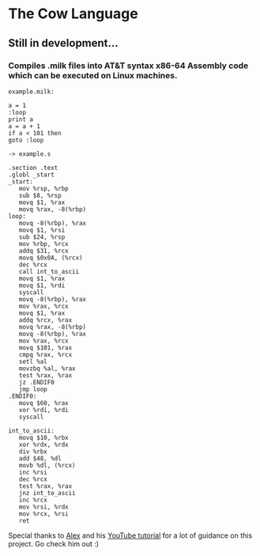 # The Cow Language

## Still in development...
### Compiles .milk files into AT&T syntax x86-64 Assembly code which can be executed on Linux machines.

```
example.milk:
```
```
a = 1
:loop
print a
a = a + 1
if a < 101 then
goto :loop
```

```
-> example.s
```

```assembly
.section .text
.globl _start
_start:
   mov %rsp, %rbp
   sub $8, %rsp
   movq $1, %rax
   movq %rax, -8(%rbp)
loop:
   movq -8(%rbp), %rax
   movq $1, %rsi
   sub $24, %rsp
   mov %rbp, %rcx
   addq $31, %rcx
   movq $0x0A, (%rcx)
   dec %rcx
   call int_to_ascii
   movq $1, %rax
   movq $1, %rdi
   syscall
   movq -8(%rbp), %rax
   mov %rax, %rcx
   movq $1, %rax
   addq %rcx, %rax
   movq %rax, -8(%rbp)
   movq -8(%rbp), %rax
   mov %rax, %rcx
   movq $101, %rax
   cmpq %rax, %rcx
   setl %al
   movzbq %al, %rax
   test %rax, %rax
   jz .ENDIF0
   jmp loop
.ENDIF0:
   movq $60, %rax
   xor %rdi, %rdi
   syscall

int_to_ascii:
   movq $10, %rbx
   xor %rdx, %rdx
   div %rbx
   add $48, %dl
   movb %dl, (%rcx)
   inc %rsi
   dec %rcx
   test %rax, %rax
   jnz int_to_ascii
   inc %rcx
   mov %rsi, %rdx
   mov %rcx, %rsi
   ret

```

Special thanks to [Alex](https://github.com/alexjercan) and his [YouTube tutorial](https://youtu.be/HOe2YFnzO2I?si=u_QlAn2AdSL3jNtR) for a lot of guidance on this project. Go check him out :)